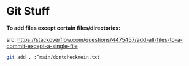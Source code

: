 # Git Stuff

**To add files except certain files/directories:**

src: https://stackoverflow.com/questions/4475457/add-all-files-to-a-commit-except-a-single-file

```sh
git add . :^main/dontcheckmein.txt 
```
